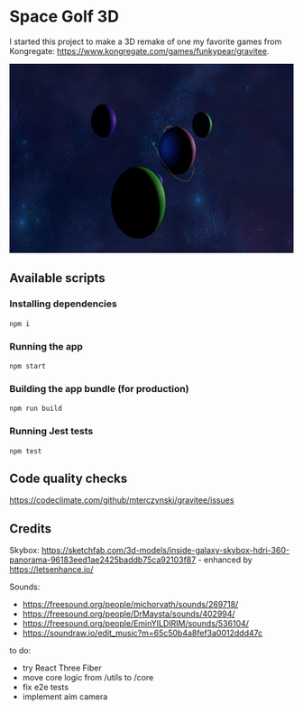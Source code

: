 # Space Golf 3D

I started this project to make a 3D remake of one my favorite games from Kongregate:
https://www.kongregate.com/games/funkypear/gravitee.

<img src="public/assets/gfx/preview.jpg" width=659 height=336>

## Available scripts

### Installing dependencies

    npm i

### Running the app

    npm start

### Building the app bundle (for production)

    npm run build

### Running Jest tests

    npm test

## Code quality checks

https://codeclimate.com/github/mterczynski/gravitee/issues

## Credits

Skybox: https://sketchfab.com/3d-models/inside-galaxy-skybox-hdri-360-panorama-96183eed1ae2425baddb75ca92103f87 - enhanced by https://letsenhance.io/

Sounds:

- https://freesound.org/people/michorvath/sounds/269718/
- https://freesound.org/people/DrMaysta/sounds/402994/
- https://freesound.org/people/EminYILDIRIM/sounds/536104/
- https://soundraw.io/edit_music?m=65c50b4a8fef3a0012ddd47c

to do:

- try React Three Fiber
- move core logic from /utils to /core
- fix e2e tests
- implement aim camera
